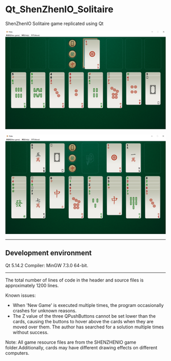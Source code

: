 # Qt_ShenZhenIO_Solitaire
ShenZhenIO Solitaire game replicated using Qt

![Game Display](https://raw.githubusercontent.com/KrisCenGH/Qt_ShenZhenIO_Solitaire/refs/heads/main/README_images/Game%20Display1.jpg)

![Game Display](https://raw.githubusercontent.com/KrisCenGH/Qt_ShenZhenIO_Solitaire/refs/heads/main/README_images/Game%20Display2.jpg)

___

## Development environment
Qt 5.14.2 Compiler: MinGW 7.3.0 64-bit.

___

The total number of lines of code in the header and source files is approximately 1200 lines.

Known issues:<br/>
* When 'New Game' is executed multiple times, the program occasionally crashes for unknown reasons.<br/>
* The Z value of the three QPushButtons cannot be set lower than the cards, causing the buttons to hover above the cards when they are moved over them. The author has searched for a solution multiple times without success.

Note: All game resource files are from the SHENZHENIO game folder.Additionally, cards may have different drawing effects on different computers.
